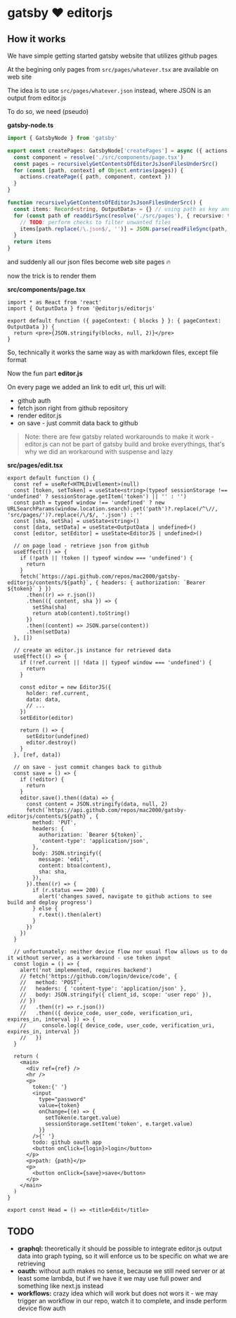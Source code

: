 # gatsby ❤️ editorjs

## How it works

We have simple getting started gatsby website that utilizes github pages

At the begining only pages from `src/pages/whatever.tsx` are available on web site

The idea is to use `src/pages/whatever.json` instead, where JSON is an output from editor.js

To do so, we need (pseudo)

**gatsby-node.ts**

```ts
import { GatsbyNode } from 'gatsby'

export const createPages: GatsbyNode['createPages'] = async ({ actions }) => {
  const component = resolve('./src/components/page.tsx')
  const pages = recursivelyGetContentsOfEditorJsJsonFilesUnderSrc()
  for (const [path, context] of Object.entries(pages)) {
    actions.createPage({ path, component, context })
  }
}

function recursivelyGetContentsOfEditorJsJsonFilesUnderSrc() {
  const items: Record<string, OutputData> = {} // using path as key and json content as value
  for (const path of readdirSync(resolve('./src/pages'), { recursive: true })) {
    // TODO: perform checks to filter unwanted files
    items[path.replace(/\.json$/, '')] = JSON.parse(readFileSync(path, 'utf-8'))
  }
  return items
}
```

and suddenly all our json files become web site pages 🔥

now the trick is to render them

**src/components/page.tsx**

```tsx
import * as React from 'react'
import { OutputData } from '@editorjs/editorjs'

export default function ({ pageContext: { blocks } }: { pageContext: OutputData }) {
  return <pre>{JSON.stringify(blocks, null, 2)}</pre>
}
```

So, technically it works the same way as with markdown files, except file format

Now the fun part **editor.js**

On every page we added an link to edit url, this url will:

- github auth
- fetch json right from github repository
- render editor.js
- on save - just commit data back to github

> Note: there are few gatsby related workarounds to make it work - editor.js can not be part of gatsby build and broke everythings, that's why we did an workaround with suspense and lazy

**src/pages/edit.tsx**

```tsx
export default function () {
  const ref = useRef<HTMLDivElement>(null)
  const [token, setToken] = useState<string>(typeof sessionStorage !== 'undefined' ? sessionStorage.getItem('token') || '' : '')
  const path = typeof window !== 'undefined' ? new URLSearchParams(window.location.search).get('path')?.replace(/^\//, 'src/pages/')?.replace(/\/$/, '.json') : ''
  const [sha, setSha] = useState<string>()
  const [data, setData] = useState<OutputData | undefined>()
  const [editor, setEditor] = useState<EditorJS | undefined>()

  // on page load - retrieve json from github
  useEffect(() => {
    if (!path || !token || typeof window === 'undefined') {
      return
    }
    fetch(`https://api.github.com/repos/mac2000/gatsby-editorjs/contents/${path}`, { headers: { authorization: `Bearer ${token}` } })
      .then((r) => r.json())
      .then(({ content, sha }) => {
        setSha(sha)
        return atob(content).toString()
      })
      .then((content) => JSON.parse(content))
      .then(setData)
  }, [])

  // create an editor.js instance for retrieved data
  useEffect(() => {
    if (!ref.current || !data || typeof window === 'undefined') {
      return
    }

    const editor = new EditorJS({
      holder: ref.current,
      data: data,
      // ...
    })
    setEditor(editor)

    return () => {
      setEditor(undefined)
      editor.destroy()
    }
  }, [ref, data])

  // on save - just commit changes back to github
  const save = () => {
    if (!editor) {
      return
    }
    editor.save().then((data) => {
      const content = JSON.stringify(data, null, 2)
      fetch(`https://api.github.com/repos/mac2000/gatsby-editorjs/contents/${path}`, {
        method: 'PUT',
        headers: {
          authorization: `Bearer ${token}`,
          'content-type': 'application/json',
        },
        body: JSON.stringify({
          message: 'edit',
          content: btoa(content),
          sha: sha,
        }),
      }).then((r) => {
        if (r.status === 200) {
          alert('changes saved, navigate to github actions to see build and deploy progress')
        } else {
          r.text().then(alert)
        }
      })
    })
  }

  // unfortunately: neither device flow nor usual flow allows us to do it without server, as a workaround - use token input
  const login = () => {
    alert('not implemented, requires backend')
    // fetch('https://github.com/login/device/code', {
    //   method: 'POST',
    //   headers: { 'content-type': 'application/json' },
    //   body: JSON.stringify({ client_id, scope: 'user repo' }),
    // })
    //   .then((r) => r.json())
    //   .then(({ device_code, user_code, verification_uri, expires_in, interval }) => {
    //     console.log({ device_code, user_code, verification_uri, expires_in, interval })
    //   })
  }

  return (
    <main>
      <div ref={ref} />
      <hr />
      <p>
        token:{' '}
        <input
          type="password"
          value={token}
          onChange={(e) => {
            setToken(e.target.value)
            sessionStorage.setItem('token', e.target.value)
          }}
        />{' '}
        todo: github oauth app
        <button onClick={login}>login</button>
      </p>
      <p>path: {path}</p>
      <p>
        <button onClick={save}>save</button>
      </p>
    </main>
  )
}

export const Head = () => <title>Edit</title>
```

## TODO

- **graphql:** theoretically it should be possible to integrate editor.js output data into graph typing, so it will enforce us to be specific on what we are retrieving
- **oauth:** without auth makes no sense, because we still need server or at least some lambda, but if we have it we may use full power and something like next.js instead
- **workflows:** crazy idea which will work but does not wors it - we may trigger an workflow in our repo, watch it to complete, and insde perform device flow auth

